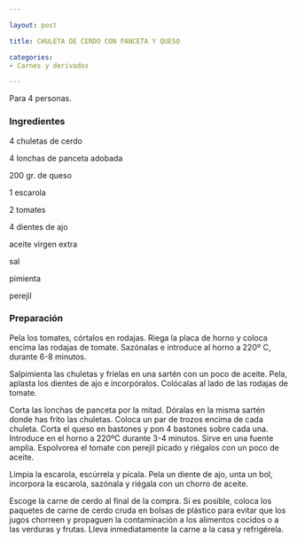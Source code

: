 ```yaml
---

layout: post

title: CHULETA DE CERDO CON PANCETA Y QUESO

categories:
- Carnes y derivados

---
```


Para 4 personas.

<h3>Ingredientes</h3>

4 chuletas de cerdo

4 lonchas de panceta adobada

200 gr. de queso

1 escarola

2 tomates

4 dientes de ajo

aceite virgen extra

sal

pimienta

perejil

<h3>Preparación</h3>

Pela los tomates, córtalos en rodajas. Riega la placa de horno y coloca encima las rodajas de tomate. Sazónalas e introduce al horno a 220&ordm; C, durante 6-8 minutos.

Salpimienta las chuletas y fríelas en una sartén con un poco de aceite. Pela, aplasta los dientes de ajo e incorpóralos. Colócalas al lado de las rodajas de tomate.

Corta las lonchas de panceta por la mitad. Dóralas en la misma sartén donde has frito las chuletas. Coloca un par de trozos encima de cada chuleta. Corta el queso en bastones y pon 4 bastones sobre cada una. Introduce en el horno a 220&ordm;C durante 3-4 minutos. Sirve en una fuente amplia. Espolvorea el tomate con perejil picado y riégalos con un poco de aceite.

Limpia la escarola, escúrrela y pícala. Pela un diente de ajo, unta un bol, incorpora la escarola, sazónala y riégala con un chorro de aceite.

Escoge la carne de cerdo al final de la compra. Si es posible, coloca los paquetes de carne de cerdo cruda en bolsas de plástico para evitar que los jugos chorreen y propaguen la contaminación a los alimentos cocidos o a las verduras y frutas. Lleva inmediatamente la carne a la casa y refrigérela.

